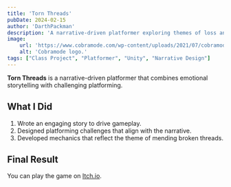 ```yaml
---
title: 'Torn Threads'
pubDate: 2024-02-15
author: 'DarthPackman'
description: 'A narrative-driven platformer exploring themes of loss and recovery.'
image:
    url: 'https://www.cobramode.com/wp-content/uploads/2021/07/cobramode-logo-website-big-1024x550.png'
    alt: 'Cobramode logo.'
tags: ["Class Project", "Platformer", "Unity", "Narrative Design"]
---
```


**Torn Threads** is a narrative-driven platformer that combines emotional storytelling with challenging platforming.

## What I Did

1. Wrote an engaging story to drive gameplay.
2. Designed platforming challenges that align with the narrative.
3. Developed mechanics that reflect the theme of mending broken threads.

## Final Result

You can play the game on [Itch.io](https://darthpackman.itch.io/torn-threads).
